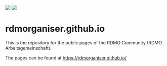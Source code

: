 ![](https://github.com/rdmorganiser/rdmorganiser.github.io/actions/workflows/pages.yml/badge.svg) ![](https://github.com/rdmorganiser/rdmorganiser.github.io/actions/workflows/check-links.yml/badge.svg)

# rdmorganiser.github.io

<!--- mdtoc: toc begin -->
<!--- mdtoc: toc end -->

This is the repository for the public pages of the RDMO Community (RDMO Arbeitsgemeinschaft).

The pages can be found at https://rdmorganiser.github.io/
